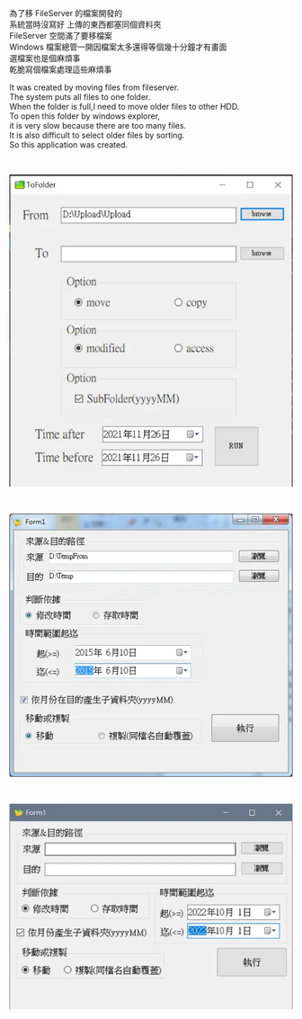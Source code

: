 為了移 FileServer 的檔案開發的  
系統當時沒寫好 上傳的東西都塞同個資料夾  
FileServer 空間滿了要移檔案  
Windows 檔案總管一開因檔案太多還得等個幾十分鐘才有畫面  
選檔案也是個麻煩事  
乾脆寫個檔案處理這些麻煩事

It was created by moving files from fileserver.  
The system puts all files to one folder.  
When the folder is full,I need to move older files to other HDD.  
To open this folder by windows explorer,  
it is very slow because there are too many files.  
It is also difficult to select older files by sorting.  
So this application was created.

<br>

![screenshot](screenshot/01.webp)

<br>

![screenshot](screenshot/02.webp)

<br>

![screenshot](screenshot/03.webp)
